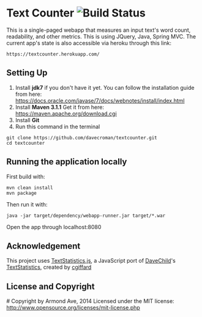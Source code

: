 # Text Counter ![Build Status](https://travis-ci.org/davecroman/textcounter.svg?branch=master)

This is a single-paged webapp that measures an input text's word count, readability, and other metrics. This is using JQuery, Java, Spring MVC. The current app's state is also accessible via heroku through this link:

    https://textcounter.herokuapp.com/


## Setting Up

1. Install **jdk7** if you don't have it yet. You can follow the installation guide from here: https://docs.oracle.com/javase/7/docs/webnotes/install/index.html
2. Install **Maven 3.1.1** Get it from here: https://maven.apache.org/download.cgi
3. Install **Git**
4. Run this command in the terminal

```
git clone https://github.com/davecroman/textcounter.git
cd textcounter
```

## Running the application locally

First build with:
```
mvn clean install
mvn package
```

Then run it with:
```
java -jar target/dependency/webapp-runner.jar target/*.war
```   
Open the app through localhost:8080

## Acknowledgement

This project uses [TextStatistics.js](https://github.com/cgiffard/TextStatistics.js), a JavaScript port of [DaveChild](https://github.com/DaveChild)'s [TextStatistics](https://github.com/DaveChild/Text-Statistics), created by [cgiffard](https://github.com/cgiffard)

## License and Copyright

\# Copyright by Armond Ave, 2014 Licensed under the MIT license: http://www.opensource.org/licenses/mit-license.php
